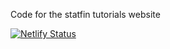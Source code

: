 
Code for the statfin tutorials website

[![Netlify Status](https://api.netlify.com/api/v1/badges/89fc93e5-5919-4b8c-b428-1041ceded64f/deploy-status)](https://app.netlify.com/sites/statfin/deploys)


